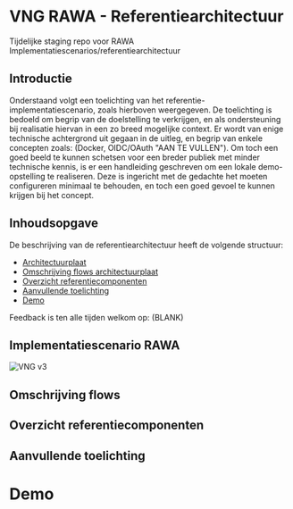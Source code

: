 # VNG RAWA - Referentiearchitectuur
Tijdelijke staging repo voor RAWA Implementatiescenarios/referentiearchitectuur

## Introductie

Onderstaand volgt een toelichting van het referentie-implementatiescenario, zoals hierboven weergegeven. De toelichting is bedoeld om begrip van de doelstelling te verkrijgen, en als ondersteuning bij realisatie hiervan in een zo breed mogelijke context. Er wordt van enige technische achtergrond uit gegaan in de uitleg, en begrip van enkele concepten zoals: (Docker, OIDC/OAuth "AAN TE VULLEN"). Om toch een goed beeld te kunnen schetsen voor een breder publiek met minder technische kennis, is er een handleiding geschreven om een lokale demo-opstelling te realiseren. Deze is ingericht met de gedachte het moeten configureren minimaal te behouden, en toch een goed gevoel te kunnen krijgen bij het concept.

## Inhoudsopgave
De beschrijving van de referentiearchitectuur heeft de volgende structuur:

- [Architectuurplaat](#ImplementatiescenarioRAWA)
- [Omschrijving flows architectuurplaat](#Omschrijvingflows)
- [Overzicht referentiecomponenten](#Overzichtreferentiecomponenten)
- [Aanvullende toelichting](#Aanvullendetoelichting)
- [Demo](#Demo)

Feedback is ten alle tijden welkom op: (BLANK)

## Implementatiescenario RAWA

![VNG v3](https://user-images.githubusercontent.com/92762874/167464958-f43bbec7-0c0e-407f-b6cf-7f6439505768.jpg)

## Omschrijving flows

## Overzicht referentiecomponenten

## Aanvullende toelichting

# Demo
